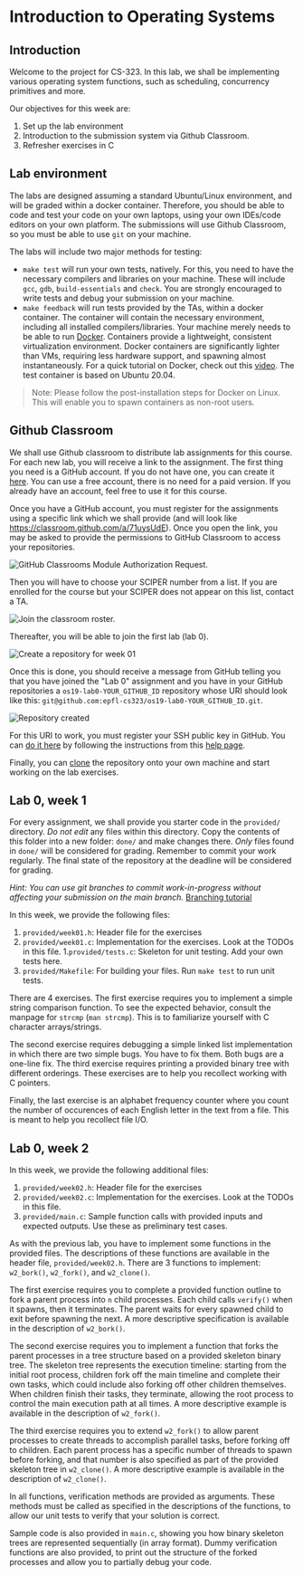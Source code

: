 # Introduction to Operating Systems

<!-- Authors:
    Atri Bhattacharyya (atri.bhattacharyya@epfl.ch)
    Ahmad Hazimeh (ahmad.hazimeh@epfl.ch)
-->

## Introduction

Welcome to the project for CS-323. In this lab, we shall be implementing 
various operating system functions, such as scheduling, concurrency 
primitives and more. 

Our objectives for this week are:
1. Set up the lab environment
1. Introduction to the submission system via Github Classroom. 
1. Refresher exercises in C

## Lab environment 

The labs are designed assuming a standard Ubuntu/Linux environment,
and will be graded within a docker container. Therefore, you should
be able to code and test your code on your own laptops, using your
own IDEs/code editors on your own platform. The submissions will use
Github Classroom, so you must be able to use `git` on your machine.

The labs will include two major methods for testing:
- `make test` will run your own tests, natively. For this, you
  need to have the necessary compilers and libraries on your machine.
  These will include `gcc`, `gdb`, `build-essentials` and `check`. You
  are strongly encouraged to write tests and debug your submission on
  your machine.
- `make feedback` will run tests provided by the TAs, within a docker
  container. The container will contain the necessary environment,
  including all installed compilers/libraries. Your machine merely needs
  to be able to run [Docker](https://www.docker.com). Containers provide
  a lightweight, consistent virtualization environment. Docker containers are
  significantly lighter than VMs, requiring less hardware support, and spawning
  almost instantaneously. For a quick tutorial on Docker, check out this
  [video](https://www.youtube.com/watch?&v=fqMOX6JJhGo). The test container
  is based on Ubuntu 20.04.

> Note: Please follow the post-installation steps for Docker on Linux.
  This will enable you to spawn containers as non-root users.

## Github Classroom

We shall use Github classroom to distribute lab assignments for this course.
For each new lab, you will receive a link to the assignment. 
The first thing you need is a GitHub account. If you do not have one,
you can create it [here](https://github.com/join). You can use a 
free account, there is no need for a paid version. If you already have
an account, feel free to use it for this course.

Once you have a GitHub account, you must register for the assignments using 
a specific link which we shall provide (and will look like 
https://classroom.github.com/a/71uysUdE). Once you open the link, you may
be asked to provide the permissions to GitHub Classroom to access your
repositories. 

![GitHub Classrooms Module Authorization Request.](classroom_permission.png)

Then you will have to choose your SCIPER number from a list. If you are enrolled
for the course but your SCIPER does not appear on this list, contact a TA.

![Join the classroom roster.](week01_assignmt_join.png)

Thereafter, you will be able to join the first lab (lab 0).

![Create a repository for week 01](week01_assignmt_repository.png)

Once this is done, you should receive a message from GitHub telling you that 
you have joined the "Lab 0" assignment and you have in your GitHub repositories 
a `os19-lab0-YOUR_GITHUB_ID` repository whose URI should look like this:
`git@github.com:epfl-cs323/os19-lab0-YOUR_GITHUB_ID.git`.

![Repository created](week01_assn_created.png)

For this URI to work, you must register your SSH public key in GitHub. 
You can [do it here](https://github.com/settings/ssh) by following the
instructions from this 
[help page](https://help.github.com/en/articles/connecting-to-github-with-ssh).

Finally, you can 
[clone](https://help.github.com/en/articles/cloning-a-repository) 
the repository onto your own machine and start working on the lab exercises.

## Lab 0, week 1

For every assignment, we shall provide you starter code in the `provided/` 
directory. *Do not edit* any files within this directory. Copy the 
contents of this folder into a new folder: `done/` and make changes there.
*Only* files found in `done/` will be considered for grading. Remember to 
commit your work regularly. The final state of the repository at the 
deadline will be considered for grading. 

*Hint: You can use git branches to commit work-in-progress without affecting your
submission on the main branch.* 
[Branching tutorial](https://git-scm.com/book/en/v1/Git-Branching-What-a-Branch-Is)

In this week, we provide the following files:
1. `provided/week01.h`: Header file for the exercises
1. `provided/week01.c`: Implementation for the exercises. Look at the TODOs
in this file.
1.`provided/tests.c`: Skeleton for unit testing. Add your own tests here.
1. `provided/Makefile`: For building your files. Run `make test` to run
unit tests.

There are 4 exercises. The first exercise requires you to implement a simple
string comparison function. To see the expected behavior, consult the manpage
for `strcmp` (`man strcmp`). This is to familiarize yourself with C character
arrays/strings.

The second exercise requires debugging a simple linked list implementation in 
which there are two simple bugs. You have to fix them. Both bugs are a 
one-line fix. The third exercise requires printing a provided binary tree 
with different orderings. These exercises are to help you recollect working
with C pointers.

Finally, the last exercise is an alphabet frequency counter where you count
the number of occurences of each English letter in the text from a file.
This is meant to help you recollect file I/O.

## Lab 0, week 2
In this week, we provide the following additional files:
1. `provided/week02.h`: Header file for the exercises
1. `provided/week02.c`: Implementation for the exercises. Look at the TODOs in
   this file.
1. `provided/main.c`: Sample function calls with provided inputs and expected
   outputs. Use these as preliminary test cases.

As with the previous lab, you have to implement some functions in the provided
files. The descriptions of these functions are available in the header file,
`provided/week02.h`. There are 3 functions to implement: `w2_bork()`,
`w2_fork()`, and `w2_clone()`.

The first exercise requires you to complete a provided function outline to
fork a parent process into `n` child processes. Each child calls `verify()` when
it spawns, then it terminates. The parent waits for every spawned child to exit
before spawning the next. A more descriptive specification is available in the
description of `w2_bork()`.

The second exercise requires you to implement a function that forks the parent
processes in a tree structure based on a provided skeleton binary tree. The
skeleton tree represents the execution timeline: starting from the initial root
process, children fork off the main timeline and complete their own tasks, which
could include also forking off other children themselves. When children finish
their tasks, they terminate, allowing the root process to control the main
execution path at all times. A more descriptive example is available in the
description of `w2_fork()`.

The third exercise requires you to extend `w2_fork()` to allow parent processes
to create threads to accomplish parallel tasks, before forking off to children.
Each parent process has a specific number of threads to spawn before forking,
and that number is also specified as part of the provided skeleton tree in
`w2_clone()`. A more descriptive example is available in the description of
`w2_clone()`.

In all functions, verification methods are provided as arguments. These methods
must be called as specified in the descriptions of the functions, to allow our
unit tests to verify that your solution is correct.

Sample code is also provided in `main.c`, showing you how binary skeleton trees
are represented sequentially (in array format). Dummy verification functions are
also provided, to print out the structure of the forked processes and allow you
to partially debug your code.
